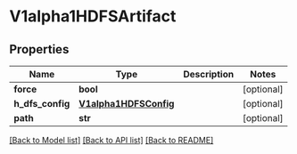 # V1alpha1HDFSArtifact

## Properties
Name | Type | Description | Notes
------------ | ------------- | ------------- | -------------
**force** | **bool** |  | [optional] 
**h_dfs_config** | [**V1alpha1HDFSConfig**](V1alpha1HDFSConfig.md) |  | [optional] 
**path** | **str** |  | [optional] 

[[Back to Model list]](../README.md#documentation-for-models) [[Back to API list]](../README.md#documentation-for-api-endpoints) [[Back to README]](../README.md)


